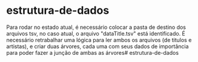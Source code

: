# estrutura-de-dados

Para rodar no estado atual, é necessário colocar a pasta de destino dos arquivos tsv, no caso atual, o arquivo "dataTitle.tsv" está identificado.
É necessário retrabalhar uma lógica para ler ambos os arquivos (de titulos e artistas), e criar duas árvores, cada uma com seus dados de importância
para poder fazer a junção de ambas as árvores# estrutura-de-dados